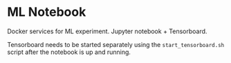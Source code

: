 # ML Notebook

Docker services for ML experiment. Jupyter notebook + Tensorboard.

Tensorboard needs to be started separately using the `start_tensorboard.sh` script after the notebook is up and running.
